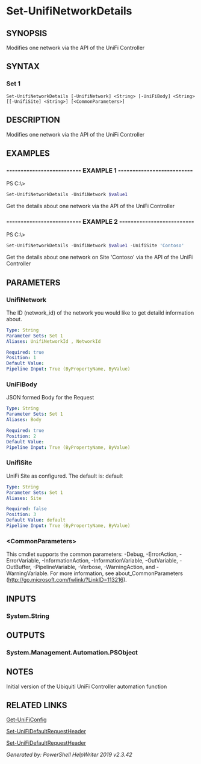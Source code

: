 ﻿# Set-UnifiNetworkDetails

## SYNOPSIS
Modifies one network via the API of the UniFi Controller

## SYNTAX

### Set 1
```
Set-UnifiNetworkDetails [-UnifiNetwork] <String> [-UniFiBody] <String> [[-UnifiSite] <String>] [<CommonParameters>]
```

## DESCRIPTION
Modifies one network via the API of the UniFi Controller

## EXAMPLES

### -------------------------- EXAMPLE 1 --------------------------
PS C:\\\>
```powershell
Set-UnifiNetworkDetails -UnifiNetwork $value1
```

Get the details about one network via the API of the UniFi Controller

### -------------------------- EXAMPLE 2 --------------------------
PS C:\\\>
```powershell
Set-UnifiNetworkDetails -UnifiNetwork $value1 -UnifiSite 'Contoso'
```

Get the details about one network on Site 'Contoso' via the API of the UniFi Controller

## PARAMETERS

### UnifiNetwork
The ID (network_id) of the network you would like to get detaild information about.

```yaml
Type: String
Parameter Sets: Set 1
Aliases: UnifiNetworkId , NetworkId

Required: true
Position: 1
Default Value: 
Pipeline Input: True (ByPropertyName, ByValue)
```

### UniFiBody
JSON formed Body for the Request

```yaml
Type: String
Parameter Sets: Set 1
Aliases: Body

Required: true
Position: 2
Default Value: 
Pipeline Input: True (ByPropertyName, ByValue)
```

### UnifiSite
UniFi Site as configured. The default is: default

```yaml
Type: String
Parameter Sets: Set 1
Aliases: Site

Required: false
Position: 3
Default Value: default
Pipeline Input: True (ByPropertyName, ByValue)
```

### \<CommonParameters\>
This cmdlet supports the common parameters: -Debug, -ErrorAction, -ErrorVariable, -InformationAction, -InformationVariable, -OutVariable, -OutBuffer, -PipelineVariable, -Verbose, -WarningAction, and -WarningVariable. For more information, see about_CommonParameters (http://go.microsoft.com/fwlink/?LinkID=113216).

## INPUTS

### System.String


## OUTPUTS

### System.Management.Automation.PSObject


## NOTES

Initial version of the Ubiquiti UniFi Controller automation function

## RELATED LINKS

[Get-UniFiConfig]()

[Set-UniFiDefaultRequestHeader]()

[Set-UniFiDefaultRequestHeader]()


*Generated by: PowerShell HelpWriter 2019 v2.3.42*
